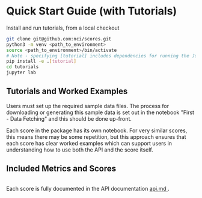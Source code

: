 # Quick Start Guide (with Tutorials)

Install and run tutorials, from a local checkout

```bash
git clone git@github.com:nci/scores.git
python3 -m venv <path_to_environment>
source <path_to_environment>/bin/activate
# Note - specifying [tutorial] includes dependencies for running the Jupyter Lab server. #
pip install -e .[tutorial]   
cd tutorials
jupyter lab
```

## Tutorials and Worked Examples

Users must set up the required sample data files. The process for downloading or generating this sample data is set out in the notebook "First - Data Fetching" and this should be done up-front.

Each score in the package has its own notebook. For very similar scores, this means there may be some repetition, but this approach ensures that each score has clear worked examples which can support users in understanding how to use both the API and the score itself.

## Included Metrics and Scores

```{include} summary_table_of_scores.md
```

Each score is fully documented in the API documentation [ api.md ](api.md). 